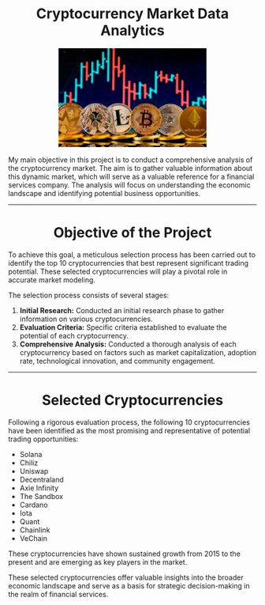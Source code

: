 # <h1 align="center">Cryptocurrency Market Data Analytics</h1>

<p align='center'>
  <img src='src/68747470733a2f2f7777772e636c6172696e2e636f6d2f696d672f323032332f30362f31342f574a6c41594a6841675f333630783234305f5f312e6a7067.webp' height=200>
</p>

My main objective in this project is to conduct a comprehensive analysis of the cryptocurrency market. The aim is to gather valuable information about this dynamic market, which will serve as a valuable reference for a financial services company. The analysis will focus on understanding the economic landscape and identifying potential business opportunities.

---

# <h1 align="center">Objective of the Project</h1>

To achieve this goal, a meticulous selection process has been carried out to identify the top 10 cryptocurrencies that best represent significant trading potential. These selected cryptocurrencies will play a pivotal role in accurate market modeling.

The selection process consists of several stages:

1. **Initial Research:** Conducted an initial research phase to gather information on various cryptocurrencies.
2. **Evaluation Criteria:** Specific criteria established to evaluate the potential of each cryptocurrency.
3. **Comprehensive Analysis:** Conducted a thorough analysis of each cryptocurrency based on factors such as market capitalization, adoption rate, technological innovation, and community engagement.

---

# <h1 align="center">Selected Cryptocurrencies</h1>

Following a rigorous evaluation process, the following 10 cryptocurrencies have been identified as the most promising and representative of potential trading opportunities:

- Solana
- Chiliz
- Uniswap
- Decentraland
- Axie Infinity
- The Sandbox
- Cardano
- Iota
- Quant
- Chainlink
- VeChain

These cryptocurrencies have shown sustained growth from 2015 to the present and are emerging as key players in the market.

These selected cryptocurrencies offer valuable insights into the broader economic landscape and serve as a basis for strategic decision-making in the realm of financial services.
